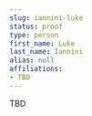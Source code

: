 ```yaml
---
slug: iannini-luke
status: proof
type: person
first_name: Luke
last_name: Iannini
alias: null
affiliations:
- TBD
---
```


TBD

